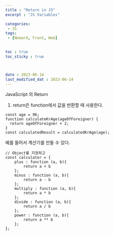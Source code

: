 ```yaml
---
title : "Return in JS"
excerpt : "JS Variables"

categories: 
 - JS
tags: 
 - [Nomard, Front, Web]

 
toc : true
toc_sticky : true



date : 2023-06-14
last_modified_dat : 2023-06-14
---
```

<div class='notice--info' markdown='1'>
JavaScript 의 Return
</div>

1. return은 function에서 값을 반환할 때 사용한다.
```JS
const age = 96;
function calculateKrAge(ageOfForeigner) {
  return ageOfForeigner + 2;
}
const calculatedResult = calculatedKrAge(age);
```

예를 들어서 계산기를 만들 수 있다.
```JS
// Object를 지정하고
const calculator = {
    plus : function (a, b){
        return a + b
    };
    minus : function (a, b){
        return a - b
    };
    multiply : function (a, b){
        return a * b
    };
    divide : function (a, b){
        return a / b
    };
    power : function (a, b){
        return a ** b
    };
};
```